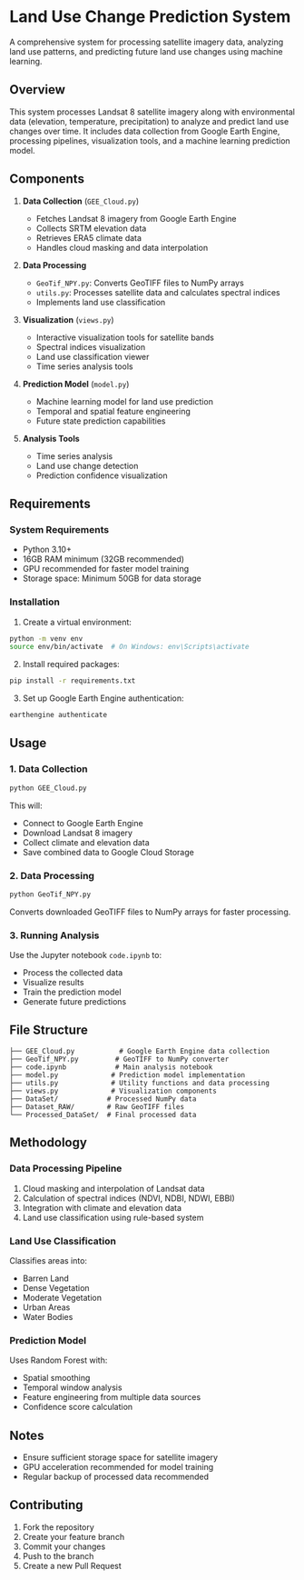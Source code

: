 # Land Use Change Prediction System

A comprehensive system for processing satellite imagery data, analyzing land use patterns, and predicting future land use changes using machine learning.

## Overview

This system processes Landsat 8 satellite imagery along with environmental data (elevation, temperature, precipitation) to analyze and predict land use changes over time. It includes data collection from Google Earth Engine, processing pipelines, visualization tools, and a machine learning prediction model.

## Components

1. **Data Collection** (`GEE_Cloud.py`)
   - Fetches Landsat 8 imagery from Google Earth Engine
   - Collects SRTM elevation data
   - Retrieves ERA5 climate data
   - Handles cloud masking and data interpolation

2. **Data Processing**
   - `GeoTif_NPY.py`: Converts GeoTIFF files to NumPy arrays
   - `utils.py`: Processes satellite data and calculates spectral indices
   - Implements land use classification

3. **Visualization** (`views.py`)
   - Interactive visualization tools for satellite bands
   - Spectral indices visualization
   - Land use classification viewer
   - Time series analysis tools

4. **Prediction Model** (`model.py`)
   - Machine learning model for land use prediction
   - Temporal and spatial feature engineering
   - Future state prediction capabilities

5. **Analysis Tools**
   - Time series analysis
   - Land use change detection
   - Prediction confidence visualization

## Requirements

### System Requirements
- Python 3.10+
- 16GB RAM minimum (32GB recommended)
- GPU recommended for faster model training
- Storage space: Minimum 50GB for data storage

### Installation

1. Create a virtual environment:
```bash
python -m venv env
source env/bin/activate  # On Windows: env\Scripts\activate
```

2. Install required packages:
```bash
pip install -r requirements.txt
```

3. Set up Google Earth Engine authentication:
```bash
earthengine authenticate
```

## Usage

### 1. Data Collection

```python
python GEE_Cloud.py
```
This will:
- Connect to Google Earth Engine
- Download Landsat 8 imagery
- Collect climate and elevation data
- Save combined data to Google Cloud Storage

### 2. Data Processing

```python
python GeoTif_NPY.py
```
Converts downloaded GeoTIFF files to NumPy arrays for faster processing.

### 3. Running Analysis

Use the Jupyter notebook `code.ipynb` to:
- Process the collected data
- Visualize results
- Train the prediction model
- Generate future predictions

## File Structure

```
├── GEE_Cloud.py           # Google Earth Engine data collection
├── GeoTif_NPY.py         # GeoTIFF to NumPy converter
├── code.ipynb            # Main analysis notebook
├── model.py             # Prediction model implementation
├── utils.py             # Utility functions and data processing
├── views.py             # Visualization components
├── DataSet/            # Processed NumPy data
├── Dataset_RAW/        # Raw GeoTIFF files
└── Processed_DataSet/  # Final processed data
```

## Methodology

### Data Processing Pipeline
1. Cloud masking and interpolation of Landsat data
2. Calculation of spectral indices (NDVI, NDBI, NDWI, EBBI)
3. Integration with climate and elevation data
4. Land use classification using rule-based system

### Land Use Classification
Classifies areas into:
- Barren Land
- Dense Vegetation
- Moderate Vegetation
- Urban Areas
- Water Bodies

### Prediction Model
Uses Random Forest with:
- Spatial smoothing
- Temporal window analysis
- Feature engineering from multiple data sources
- Confidence score calculation

## Notes

- Ensure sufficient storage space for satellite imagery
- GPU acceleration recommended for model training
- Regular backup of processed data recommended

## Contributing

1. Fork the repository
2. Create your feature branch
3. Commit your changes
4. Push to the branch
5. Create a new Pull Request